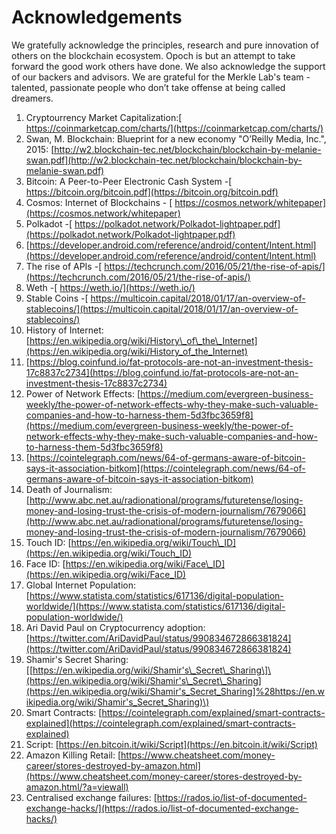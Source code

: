# Acknowledgements

We gratefully acknowledge the principles, research and pure innovation of others on the blockchain ecosystem. Opoch is but an attempt to take forward the good work others have done. We also acknowledge the support of our backers and advisors. We are grateful for the Merkle Lab's team - talented, passionate people who don’t take offense at being called dreamers.

1. Cryptourrency Market Capitalization:[ https://coinmarketcap.com/charts/](https://coinmarketcap.com/charts/)
2. Swan, M. Blockchain: Blueprint for a new economy "O’Reilly Media, Inc.", 2015: [http://w2.blockchain-tec.net/blockchain/blockchain-by-melanie-swan.pdf](http://w2.blockchain-tec.net/blockchain/blockchain-by-melanie-swan.pdf)
3. Bitcoin: A Peer-to-Peer Electronic Cash System -[ https://bitcoin.org/bitcoin.pdf](https://bitcoin.org/bitcoin.pdf)
4. Cosmos: Internet of Blockchains - [ https://cosmos.network/whitepaper](https://cosmos.network/whitepaper)
5. Polkadot -[ https://polkadot.network/Polkadot-lightpaper.pdf](https://polkadot.network/Polkadot-lightpaper.pdf)
6. [https://developer.android.com/reference/android/content/Intent.html](https://developer.android.com/reference/android/content/Intent.html)
7. The rise of APIs -[ https://techcrunch.com/2016/05/21/the-rise-of-apis/](https://techcrunch.com/2016/05/21/the-rise-of-apis/)
8. Weth -[ https://weth.io/](https://weth.io/)
9. Stable Coins -[ https://multicoin.capital/2018/01/17/an-overview-of-stablecoins/](https://multicoin.capital/2018/01/17/an-overview-of-stablecoins/)
10. History of Internet: [https://en.wikipedia.org/wiki/History\_of\_the\_Internet](https://en.wikipedia.org/wiki/History_of_the_Internet)
11. [https://blog.coinfund.io/fat-protocols-are-not-an-investment-thesis-17c8837c2734](https://blog.coinfund.io/fat-protocols-are-not-an-investment-thesis-17c8837c2734)
12. Power of Network Effects: [https://medium.com/evergreen-business-weekly/the-power-of-network-effects-why-they-make-such-valuable-companies-and-how-to-harness-them-5d3fbc3659f8](https://medium.com/evergreen-business-weekly/the-power-of-network-effects-why-they-make-such-valuable-companies-and-how-to-harness-them-5d3fbc3659f8)
13. [https://cointelegraph.com/news/64-of-germans-aware-of-bitcoin-says-it-association-bitkom](https://cointelegraph.com/news/64-of-germans-aware-of-bitcoin-says-it-association-bitkom)
14. Death of Journalism: [http://www.abc.net.au/radionational/programs/futuretense/losing-money-and-losing-trust-the-crisis-of-modern-journalism/7679066](http://www.abc.net.au/radionational/programs/futuretense/losing-money-and-losing-trust-the-crisis-of-modern-journalism/7679066)
15. Touch ID: [https://en.wikipedia.org/wiki/Touch\_ID](https://en.wikipedia.org/wiki/Touch_ID)
16. Face ID: [https://en.wikipedia.org/wiki/Face\_ID](https://en.wikipedia.org/wiki/Face_ID)
17. Global Internet Population: [https://www.statista.com/statistics/617136/digital-population-worldwide/](https://www.statista.com/statistics/617136/digital-population-worldwide/)
18. Ari David Paul on Cryptocurrency adoption: [https://twitter.com/AriDavidPaul/status/990834672866381824](https://twitter.com/AriDavidPaul/status/990834672866381824)
19. Shamir's Secret Sharing: \[[https://en.wikipedia.org/wiki/Shamir's\_Secret\_Sharing\]\(https://en.wikipedia.org/wiki/Shamir's\_Secret\_Sharing](https://en.wikipedia.org/wiki/Shamir's_Secret_Sharing]%28https://en.wikipedia.org/wiki/Shamir's_Secret_Sharing)\)
20. Smart Contracts: [https://cointelegraph.com/explained/smart-contracts-explained](https://cointelegraph.com/explained/smart-contracts-explained)
21. Script: [https://en.bitcoin.it/wiki/Script](https://en.bitcoin.it/wiki/Script)
22. Amazon Killing Retail: [https://www.cheatsheet.com/money-career/stores-destroyed-by-amazon.html](https://www.cheatsheet.com/money-career/stores-destroyed-by-amazon.html/?a=viewall)
23. Centralised exchange failures: [https://rados.io/list-of-documented-exchange-hacks/](https://rados.io/list-of-documented-exchange-hacks/)

